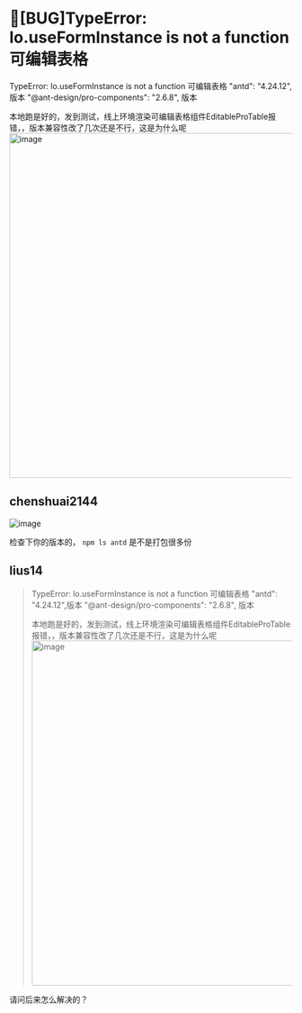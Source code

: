 # 🐛[BUG]TypeError: lo.useFormInstance is not a function 可编辑表格

TypeError: lo.useFormInstance is not a function 可编辑表格
"antd": "4.24.12",版本
"@ant-design/pro-components": "2.6.8", 版本

本地跑是好的，发到测试，线上环境渲染可编辑表格组件EditableProTable报错，，版本兼容性改了几次还是不行，这是为什么呢
<img width="613" alt="image" src="https://github.com/ant-design/pro-components/assets/19185036/55544b8c-1d1a-4f65-950b-383deb53d018">

## chenshuai2144

![image](https://github.com/ant-design/pro-components/assets/8186664/f7da11f2-f7dd-478c-a758-b5fd68992cea)

检查下你的版本的， `npm ls antd` 是不是打包很多份

## lius14

> TypeError: lo.useFormInstance is not a function 可编辑表格 "antd": "4.24.12",版本 "@ant-design/pro-components": "2.6.8", 版本
>
> 本地跑是好的，发到测试，线上环境渲染可编辑表格组件EditableProTable报错，，版本兼容性改了几次还是不行，这是为什么呢 <img alt="image" width="613" src="https://user-images.githubusercontent.com/19185036/256811606-55544b8c-1d1a-4f65-950b-383deb53d018.png">

请问后来怎么解决的？

